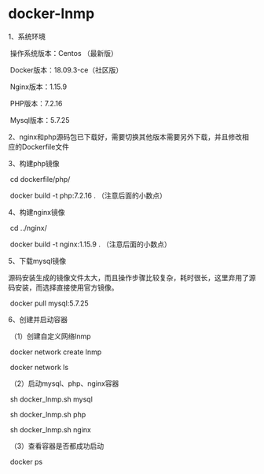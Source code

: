 # docker-lnmp
1、系统环境

​	操作系统版本：Centos （最新版）

​	Docker版本：18.09.3-ce（社区版）

​	Nginx版本：1.15.9

​	PHP版本：7.2.16

​	Mysql版本：5.7.25

2、nginx和php源码包已下载好，需要切换其他版本需要另外下载，并且修改相应的Dockerfile文件

3、构建php镜像

​	cd dockerfile/php/

​	docker build -t php:7.2.16 .	（注意后面的小数点）

4、构建nginx镜像

​	cd ../nginx/

​	docker build -t nginx:1.15.9 .	（注意后面的小数点）

5、下载mysql镜像

​	源码安装生成的镜像文件太大，而且操作步骤比较复杂，耗时很长，这里弃用了源码安装，而选择直接使用官方镜像。

​		docker pull mysql:5.7.25

6、创建并启动容器

​	（1）创建自定义网络lnmp

​		docker network create lnmp

​		docker network ls

​	（2）启动mysql、php、nginx容器

​		sh docker_lnmp.sh mysql

​		sh docker_lnmp.sh php

​		sh docker_lnmp.sh nginx

​	（3）查看容器是否都成功启动

​		docker ps



​	

